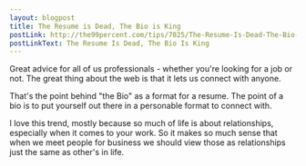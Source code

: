 ```yaml
---
layout: blogpost
title: The Resume is Dead, The Bio is King
postLink: http://the99percent.com/tips/7025/The-Resume-Is-Dead-The-Bio-Is-King
postLinkText: The Resume Is Dead, The Bio Is King
---
```


<p>Great advice for all of us professionals - whether you're looking for a job or not. The great thing about the web is that it lets us connect with anyone.</p>

<p>That's the point behind "the Bio" as a format for a resume. The point of a bio is to put yourself out there in a personable format to connect with.</p>

<p>I love this trend, mostly because so much of life is about relationships, especially when it comes to your work. So it makes so much sense that when we meet people for business we should view those as relationships just the same as other's in life. </p>